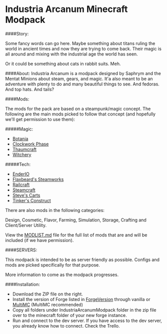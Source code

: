 Industria Arcanum Minecraft Modpack
=============

####Story:

Some fancy words can go here. Maybe something about titans ruling the world in ancient times and now they are trying to come back. Their magic is all around and mixing with the industrial age the world has seen.

Or it could be something about cats in rabbit suits. Meh.

####About:
Industria Arcanum is a modpack designed by Saphrym and the Mentat Minions about steam, gears, and magic. It'a also meant to be an adventure with plenty to do and many beautiful things to see. And fedoras. And top hats. And tails?

####Mods:

The mods for the pack are based on a steampunk/magic concept. The following are the main mods picked to follow that concept (and hopefully we'll get permission to use them):

#####Magic:
* [Botania](http://vazkii.us/mod/Botania/)
* [Clockwork Phase](http://www.minecraftforum.net/forums/mapping-and-modding/minecraft-mods/2288839-clockwork-phase-1-7-10_1-0-time-magic-all-wrapped)
* [Thaumcraft](http://www.minecraftforum.net/forums/mapping-and-modding/minecraft-mods/1292130-thaumcraft-4-2-1-4-updated-2014-10-10)
* [Witchery](http://www.minecraftforum.net/forums/mapping-and-modding/minecraft-mods/wip-mods/1445248-witchery-0-20-6)

#####Tech:
* [EnderIO](http://enderio.com/)
* [Flaxbeard's Steamworks](http://minecraft.curseforge.com/mc-mods/224867-flaxbeards-steam-power)
* [Railcraft](http://www.curse.com/mc-mods/minecraft/railcraft)
*	[Steamcraft](http://www.minecraftforum.net/forums/mapping-and-modding/minecraft-mods/wip-mods/2120327-steamcraft2-26-10-14-beta-3-2-refinements-2)
* [Steve's Carts](http://stevescarts.wikia.com/wiki/Steve's_Carts_Wiki)
* [Tinker's Construct](http://www.minecraftforum.net/forums/mapping-and-modding/minecraft-mods/2218638-tinkers-construct)

There are also mods in the following categories:

Design, Cosmetic, Flavor, Farming, Simulation, Storage, Crafting and Client/Server Utility.

View the [MODLIST.md](./IndustriaArcanumModpack/MODLIST.md) file for the full list of mods that are and will be included (if we have permission).

####SERVERS:

This modpack is intended to be as server friendly as possible. Configs and mods are picked specifically for that purpose.

More information to come as the modpack progresses.

####Installation:
*	Download the ZIP file on the right.
*	Install the version of Forge listed in [ForgeVersion](ForgeVersion) through vanilla or [MultiMC](http://multimc.org/) (MultiMC recommended)
*	Copy all folders under IndustriaArcanumModpack folder in the zip file over to the minecraft folder of your new forge instance.
*	Run and connect to the dev server. If you have access to the dev server, you already know how to connect. Check the Trello.
